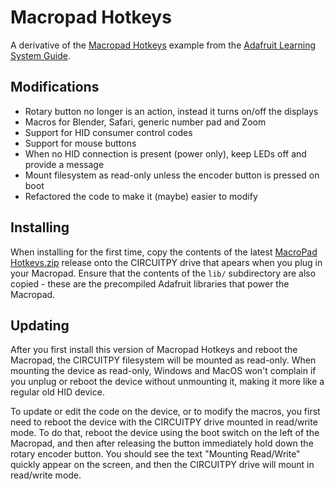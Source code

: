 # Macropad Hotkeys

A derivative of the
[Macropad Hotkeys](https://github.com/adafruit/Adafruit_Learning_System_Guides/blob/main/LICENSE)
example from the
[Adafruit Learning System Guide](https://learn.adafruit.com/macropad-hotkeys/project-code).


## Modifications

- Rotary button no longer is an action, instead it turns on/off the displays
- Macros for Blender, Safari, generic number pad and Zoom
- Support for HID consumer control codes
- Support for mouse buttons
- When no HID connection is present (power only), keep LEDs off and provide a message
- Mount filesystem as read-only unless the encoder button is pressed on boot
- Refactored the code to make it (maybe) easier to modify

## Installing

When installing for the first time, copy the contents of the latest
[MacroPad Hotkeys.zip](https://github.com/deckerego/Macropad_Hotkeys/releases/latest)
release onto the CIRCUITPY drive that apears when you plug in your Macropad.
Ensure that the contents of the `lib/` subdirectory are also copied - these are
the precompiled Adafruit libraries that power the Macropad.

## Updating

After you first install this version of Macropad Hotkeys and reboot the Macropad,
the CIRCUITPY filesystem will be mounted as read-only. When mounting the device
as read-only, Windows and MacOS won't complain if you unplug or reboot the device
without unmounting it, making it more like a regular old HID device.

To update or edit the code on the device, or to modify the macros, you first
need to reboot the device with the CIRCUITPY drive mounted in read/write mode.
To do that, reboot the device using the boot switch on the left of the
Macropad, and then after releasing the button immediately hold down the
rotary encoder button. You should see the text "Mounting Read/Write" quickly
appear on the screen, and then the CIRCUITPY drive will mount in read/write mode.
